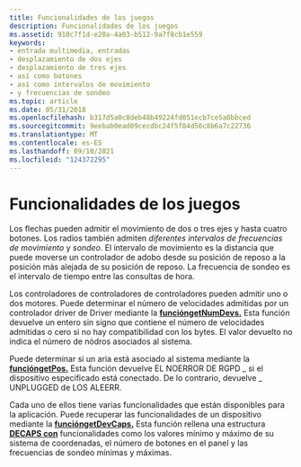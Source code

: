 ```yaml
---
title: Funcionalidades de los juegos
description: Funcionalidades de los juegos
ms.assetid: 910c7f1d-e20a-4a03-b512-9a7f8cb1e559
keywords:
- entrada multimedia, entradas
- desplazamiento de dos ejes
- desplazamiento de tres ejes
- así como botones
- así como intervalos de movimiento
- y frecuencias de sondeo
ms.topic: article
ms.date: 05/31/2018
ms.openlocfilehash: b317d5a0c8deb48b49224fd051ecb7ce5a0bbced
ms.sourcegitcommit: 9eebab0ead09cecdbc24f5f84d56c8b6a7c22736
ms.translationtype: MT
ms.contentlocale: es-ES
ms.lasthandoff: 09/10/2021
ms.locfileid: "124372295"
---
```

# <a name="joystick-capabilities"></a>Funcionalidades de los juegos

Los flechas pueden admitir el movimiento de dos o tres ejes y hasta cuatro botones. Los radios también admiten *diferentes intervalos de frecuencias de movimiento* y *sondeo.* El intervalo de movimiento es la distancia que puede moverse un controlador de adobo desde su posición de reposo a la posición más alejada de su posición de reposo. La frecuencia de sondeo es el intervalo de tiempo entre las consultas de hora.

Los controladores de controladores de controladores pueden admitir uno o dos motores. Puede determinar el número de velocidades admitidas por un controlador driver de Driver mediante la [**funcióngetNumDevs.**](/windows/win32/api/joystickapi/nf-joystickapi-joygetnumdevs) Esta función devuelve un entero sin signo que contiene el número de velocidades admitidas o cero si no hay compatibilidad con los bytes. El valor devuelto no indica el número de nódros asociados al sistema.

Puede determinar si un aria está asociado al sistema mediante la [**funcióngetPos.**](/windows/win32/api/joystickapi/nf-joystickapi-joygetpos) Esta función devuelve EL NOERROR DE RGPD \_ si el dispositivo especificado está conectado. De lo contrario, devuelve \_ UNPLUGGED de LOS ALEERR.

Cada uno de ellos tiene varias funcionalidades que están disponibles para la aplicación. Puede recuperar las funcionalidades de un dispositivo mediante la [**funcióngetDevCaps.**](/windows/win32/api/joystickapi/nf-joystickapi-joygetdevcaps) Esta función rellena una estructura [**DECAPS con**](/windows/win32/api/joystickapi/ns-joystickapi-joycaps) funcionalidades como los valores mínimo y máximo de su sistema de coordenadas, el número de botones en el panel y las frecuencias de sondeo mínimas y máximas.

 

 